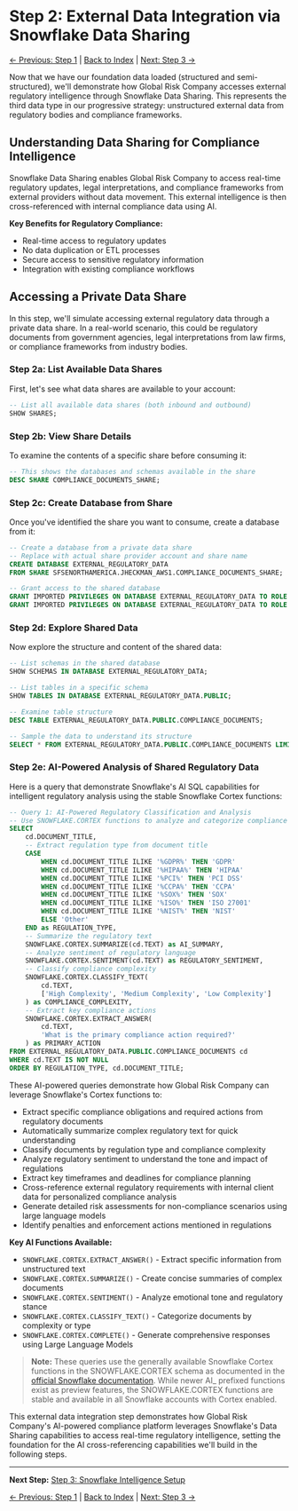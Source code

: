 # Step 2: External Data Integration via Snowflake Data Sharing

[← Previous: Step 1](step-01.md) | [Back to Index](../README.md) | [Next: Step 3 →](step-03.md)

Now that we have our foundation data loaded (structured and semi-structured), we'll demonstrate how Global Risk Company accesses external regulatory intelligence through Snowflake Data Sharing. This represents the third data type in our progressive strategy: unstructured external data from regulatory bodies and compliance frameworks.

## Understanding Data Sharing for Compliance Intelligence

Snowflake Data Sharing enables Global Risk Company to access real-time regulatory updates, legal interpretations, and compliance frameworks from external providers without data movement. This external intelligence is then cross-referenced with internal compliance data using AI.

**Key Benefits for Regulatory Compliance:**
- Real-time access to regulatory updates
- No data duplication or ETL processes
- Secure access to sensitive regulatory information
- Integration with existing compliance workflows

## Accessing a Private Data Share

In this step, we'll simulate accessing external regulatory data through a private data share. In a real-world scenario, this could be regulatory documents from government agencies, legal interpretations from law firms, or compliance frameworks from industry bodies.

### Step 2a: List Available Data Shares

First, let's see what data shares are available to your account:

```sql
-- List all available data shares (both inbound and outbound)
SHOW SHARES;
```

### Step 2b: View Share Details

To examine the contents of a specific share before consuming it:

```sql
-- This shows the databases and schemas available in the share
DESC SHARE COMPLIANCE_DOCUMENTS_SHARE;
```

### Step 2c: Create Database from Share

Once you've identified the share you want to consume, create a database from it:

```sql
-- Create a database from a private data share
-- Replace with actual share provider account and share name
CREATE DATABASE EXTERNAL_REGULATORY_DATA 
FROM SHARE SFSENORTHAMERICA.JHECKMAN_AWS1.COMPLIANCE_DOCUMENTS_SHARE;

-- Grant access to the shared database
GRANT IMPORTED PRIVILEGES ON DATABASE EXTERNAL_REGULATORY_DATA TO ROLE SYSADMIN;
GRANT IMPORTED PRIVILEGES ON DATABASE EXTERNAL_REGULATORY_DATA TO ROLE PUBLIC;
```

### Step 2d: Explore Shared Data

Now explore the structure and content of the shared data:

```sql
-- List schemas in the shared database
SHOW SCHEMAS IN DATABASE EXTERNAL_REGULATORY_DATA;

-- List tables in a specific schema
SHOW TABLES IN DATABASE EXTERNAL_REGULATORY_DATA.PUBLIC;

-- Examine table structure
DESC TABLE EXTERNAL_REGULATORY_DATA.PUBLIC.COMPLIANCE_DOCUMENTS;

-- Sample the data to understand its structure
SELECT * FROM EXTERNAL_REGULATORY_DATA.PUBLIC.COMPLIANCE_DOCUMENTS LIMIT 5;
```

### Step 2e: AI-Powered Analysis of Shared Regulatory Data

Here is a query that demonstrate Snowflake's AI SQL capabilities for intelligent regulatory analysis using the stable Snowflake Cortex functions:

```sql
-- Query 1: AI-Powered Regulatory Classification and Analysis
-- Use SNOWFLAKE.CORTEX functions to analyze and categorize compliance documents
SELECT 
    cd.DOCUMENT_TITLE,
    -- Extract regulation type from document title
    CASE 
        WHEN cd.DOCUMENT_TITLE ILIKE '%GDPR%' THEN 'GDPR'
        WHEN cd.DOCUMENT_TITLE ILIKE '%HIPAA%' THEN 'HIPAA'
        WHEN cd.DOCUMENT_TITLE ILIKE '%PCI%' THEN 'PCI DSS'
        WHEN cd.DOCUMENT_TITLE ILIKE '%CCPA%' THEN 'CCPA'
        WHEN cd.DOCUMENT_TITLE ILIKE '%SOX%' THEN 'SOX'
        WHEN cd.DOCUMENT_TITLE ILIKE '%ISO%' THEN 'ISO 27001'
        WHEN cd.DOCUMENT_TITLE ILIKE '%NIST%' THEN 'NIST'
        ELSE 'Other'
    END as REGULATION_TYPE,
    -- Summarize the regulatory text
    SNOWFLAKE.CORTEX.SUMMARIZE(cd.TEXT) as AI_SUMMARY,
    -- Analyze sentiment of regulatory language
    SNOWFLAKE.CORTEX.SENTIMENT(cd.TEXT) as REGULATORY_SENTIMENT,
    -- Classify compliance complexity
    SNOWFLAKE.CORTEX.CLASSIFY_TEXT(
        cd.TEXT, 
        ['High Complexity', 'Medium Complexity', 'Low Complexity']
    ) as COMPLIANCE_COMPLEXITY,
    -- Extract key compliance actions
    SNOWFLAKE.CORTEX.EXTRACT_ANSWER(
        cd.TEXT, 
        'What is the primary compliance action required?'
    ) as PRIMARY_ACTION
FROM EXTERNAL_REGULATORY_DATA.PUBLIC.COMPLIANCE_DOCUMENTS cd
WHERE cd.TEXT IS NOT NULL
ORDER BY REGULATION_TYPE, cd.DOCUMENT_TITLE;

```

These AI-powered queries demonstrate how Global Risk Company can leverage Snowflake's Cortex functions to:
- Extract specific compliance obligations and required actions from regulatory documents
- Automatically summarize complex regulatory text for quick understanding  
- Classify documents by regulation type and compliance complexity
- Analyze regulatory sentiment to understand the tone and impact of regulations
- Extract key timeframes and deadlines for compliance planning
- Cross-reference external regulatory requirements with internal client data for personalized compliance analysis
- Generate detailed risk assessments for non-compliance scenarios using large language models
- Identify penalties and enforcement actions mentioned in regulations

**Key AI Functions Available:**
- `SNOWFLAKE.CORTEX.EXTRACT_ANSWER()` - Extract specific information from unstructured text
- `SNOWFLAKE.CORTEX.SUMMARIZE()` - Create concise summaries of complex documents
- `SNOWFLAKE.CORTEX.SENTIMENT()` - Analyze emotional tone and regulatory stance
- `SNOWFLAKE.CORTEX.CLASSIFY_TEXT()` - Categorize documents by complexity or type
- `SNOWFLAKE.CORTEX.COMPLETE()` - Generate comprehensive responses using Large Language Models

> **Note:** These queries use the generally available Snowflake Cortex functions in the SNOWFLAKE.CORTEX schema as documented in the [official Snowflake documentation](https://docs.snowflake.com/en/user-guide/snowflake-cortex/aisql). While newer AI_ prefixed functions exist as preview features, the SNOWFLAKE.CORTEX functions are stable and available in all Snowflake accounts with Cortex enabled.

This external data integration step demonstrates how Global Risk Company's AI-powered compliance platform leverages Snowflake's Data Sharing capabilities to access real-time regulatory intelligence, setting the foundation for the AI cross-referencing capabilities we'll build in the following steps.

---

**Next Step:** [Step 3: Snowflake Intelligence Setup](step-03.md)

[← Previous: Step 1](step-01.md) | [Back to Index](../README.md) | [Next: Step 3 →](step-03.md)
